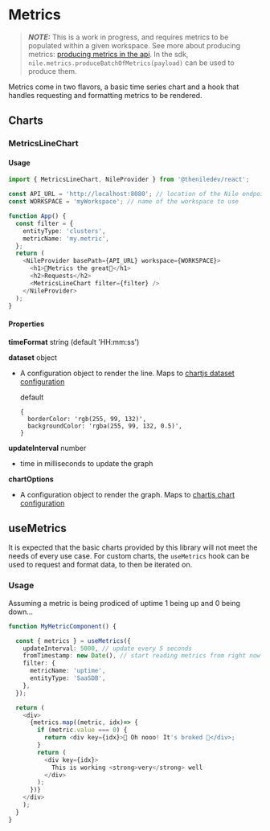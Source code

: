 # Metrics

> **_NOTE:_** This is a work in progress, and requires metrics to be populated within a given workspace. See more about producing metrics: [producing metrics in the api](https://www.thenile.dev/rest-api#tag/metrics/operation/produceBatchOfMetrics). In the sdk, `nile.metrics.produceBatchOfMetrics(payload)` can be used to produce them.

Metrics come in two flavors, a basic time series chart and a hook that handles requesting and formatting metrics to be rendered.

## Charts

### MetricsLineChart

#### Usage

```typescript
import { MetricsLineChart, NileProvider } from '@theniledev/react';

const API_URL = 'http://localhost:8080'; // location of the Nile endpoint
const WORKSPACE = 'myWorkspace'; // name of the workspace to use

function App() {
  const filter = {
    entityType: 'clusters',
    metricName: 'my.metric',
  };
  return (
    <NileProvider basePath={API_URL} workspace={WORKSPACE}>
      <h1>🤩Metrics the great🤩</h1>
      <h2>Requests</h2>
      <MetricsLineChart filter={filter} />
    </NileProvider>
  );
}
```

#### Properties

**timeFormat** string (default 'HH:mm:ss')

**dataset** object

- A configuration object to render the line. Maps to [chartjs dataset configuration](https://www.chartjs.org/docs/latest/configuration/#dataset-configuration)

  default

  ```
  {
    borderColor: 'rgb(255, 99, 132)',
    backgroundColor: 'rgba(255, 99, 132, 0.5)',
  }
  ```

**updateInterval** number

- time in milliseconds to update the graph

**chartOptions**

- A configuration object to render the graph. Maps to [chartjs chart configuration](https://www.chartjs.org/docs/latest/configuration/#configuration-object-structure)

## useMetrics

It is expected that the basic charts provided by this library will not meet the needs of every use case. For custom charts, the `useMetrics` hook can be used to request and format data, to then be iterated on.

### Usage

Assuming a metric is being prodiced of uptime 1 being up and 0 being down...

```typescript
function MyMetricComponent() {

  const { metrics } = useMetrics({
    updateInterval: 5000, // update every 5 seconds
    fromTimestamp: new Date(), // start reading metrics from right now
    filter: {
      metricName: 'uptime',
      entityType: 'SaaSDB',
    },
  });

  return (
    <div>
      {metrics.map((metric, idx)=> {
        if (metric.value === 0) {
          return <div key={idx}>🤪 Oh nooo! It's broked 🤪</div>;
        }
        return (
          <div key={idx}>
            This is working <strong>very</strong> well
          </div>
        );
      })}
    </div>
    );
  }
}
```
